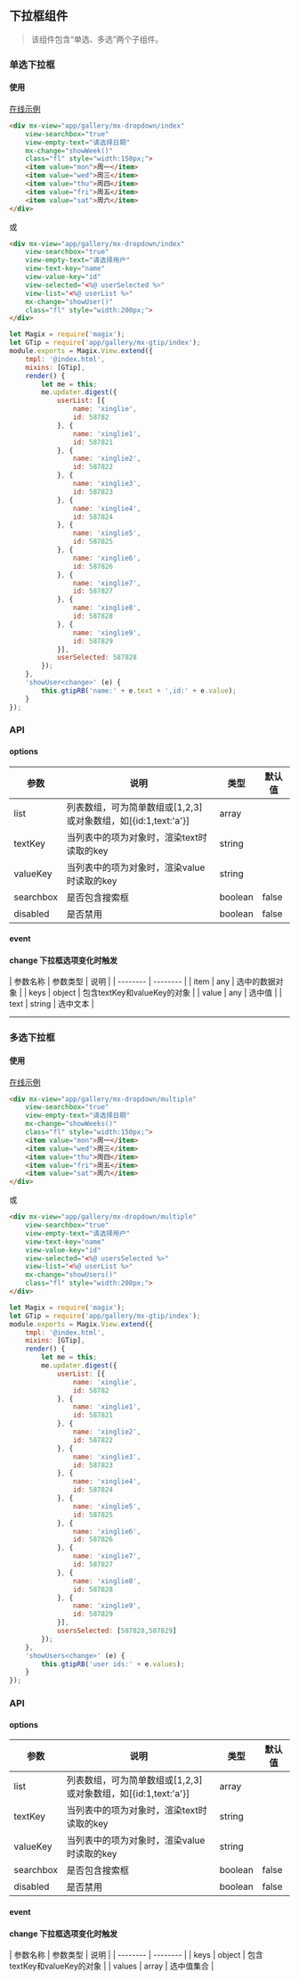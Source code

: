 
## 下拉框组件

> 该组件包含“单选、多选”两个子组件。


### 单选下拉框

#### 使用

<a href="https://magix-components.github.io/magix-components/#!/mx-dropdown/index" target="_blank">在线示例</a>

```html
<div mx-view="app/gallery/mx-dropdown/index"
    view-searchbox="true"
    view-empty-text="请选择日期"
    mx-change="showWeek()"
    class="fl" style="width:150px;">
    <item value="mon">周一</item>
    <item value="wed">周三</item>
    <item value="thu">周四</item>
    <item value="fri">周五</item>
    <item value="sat">周六</item>
</div>
```

或

```html
<div mx-view="app/gallery/mx-dropdown/index"
    view-searchbox="true"
    view-empty-text="请选择用户"
    view-text-key="name"
    view-value-key="id"
    view-selected="<%@ userSelected %>"
    view-list="<%@ userList %>"
    mx-change="showUser()"
    class="fl" style="width:200px;">
</div>
```

```js
let Magix = require('magix');
let GTip = require('app/gallery/mx-gtip/index');
module.exports = Magix.View.extend({
    tmpl: '@index.html',
    mixins: [GTip],
    render() {
        let me = this;
        me.updater.digest({
            userList: [{
                name: 'xinglie',
                id: 58782
            }, {
                name: 'xinglie1',
                id: 587821
            }, {
                name: 'xinglie2',
                id: 587822
            }, {
                name: 'xinglie3',
                id: 587823
            }, {
                name: 'xinglie4',
                id: 587824
            }, {
                name: 'xinglie5',
                id: 587825
            }, {
                name: 'xinglie6',
                id: 587826
            }, {
                name: 'xinglie7',
                id: 587827
            }, {
                name: 'xinglie8',
                id: 587828
            }, {
                name: 'xinglie9',
                id: 587829
            }],
            userSelected: 587828
        });
    },
    'showUser<change>' (e) {
        this.gtipRB('name:' + e.text + ',id:' + e.value);
    }
});
```

### API

#### options
| 参数 | 说明 | 类型 | 默认值 |
| -------- | -------- | -------- | -------- |
| list    | 列表数组，可为简单数组或[1,2,3]或对象数组，如[{id:1,text:'a'}] | array |  |
| textKey     | 当列表中的项为对象时，渲染text时读取的key | string |  |
| valueKey     | 当列表中的项为对象时，渲染value时读取的key | string |  |
| searchbox     | 是否包含搜索框 | boolean | false |
| disabled     | 是否禁用 | boolean | false |

#### event
#### change 下拉框选项变化时触发

| 参数名称 | 参数类型 | 说明 |
| -------- | -------- |
| item | any | 选中的数据对象 |
| keys | object | 包含textKey和valueKey的对象 |
| value | any | 选中值 |
| text | string | 选中文本 |

-----

### 多选下拉框

#### 使用

<a href="https://magix-components.github.io/magix-components/#!/mx-dropdown/index" target="_blank">在线示例</a>

```html
<div mx-view="app/gallery/mx-dropdown/multiple"
    view-searchbox="true"
    view-empty-text="请选择日期"
    mx-change="showWeeks()"
    class="fl" style="width:150px;">
    <item value="mon">周一</item>
    <item value="wed">周三</item>
    <item value="thu">周四</item>
    <item value="fri">周五</item>
    <item value="sat">周六</item>
</div>
```

或

```html
<div mx-view="app/gallery/mx-dropdown/multiple"
    view-searchbox="true"
    view-empty-text="请选择用户"
    view-text-key="name"
    view-value-key="id"
    view-selected="<%@ usersSelected %>"
    view-list="<%@ userList %>"
    mx-change="showUsers()"
    class="fl" style="width:200px;">
</div>
```

```js
let Magix = require('magix');
let GTip = require('app/gallery/mx-gtip/index');
module.exports = Magix.View.extend({
    tmpl: '@index.html',
    mixins: [GTip],
    render() {
        let me = this;
        me.updater.digest({
            userList: [{
                name: 'xinglie',
                id: 58782
            }, {
                name: 'xinglie1',
                id: 587821
            }, {
                name: 'xinglie2',
                id: 587822
            }, {
                name: 'xinglie3',
                id: 587823
            }, {
                name: 'xinglie4',
                id: 587824
            }, {
                name: 'xinglie5',
                id: 587825
            }, {
                name: 'xinglie6',
                id: 587826
            }, {
                name: 'xinglie7',
                id: 587827
            }, {
                name: 'xinglie8',
                id: 587828
            }, {
                name: 'xinglie9',
                id: 587829
            }],
            usersSelected: [587828,587829]
        });
    },
    'showUsers<change>' (e) {
        this.gtipRB('user ids:' + e.values);
    }
});
```

### API

#### options
| 参数 | 说明 | 类型 | 默认值 |
| -------- | -------- | -------- | -------- |
| list    | 列表数组，可为简单数组或[1,2,3]或对象数组，如[{id:1,text:'a'}] | array |  |
| textKey     | 当列表中的项为对象时，渲染text时读取的key | string |  |
| valueKey     | 当列表中的项为对象时，渲染value时读取的key | string |  |
| searchbox     | 是否包含搜索框 | boolean | false |
| disabled     | 是否禁用 | boolean | false |

#### event
#### change 下拉框选项变化时触发

| 参数名称 | 参数类型 | 说明 |
| -------- | -------- |
| keys | object | 包含textKey和valueKey的对象 |
| values | array | 选中值集合 |




